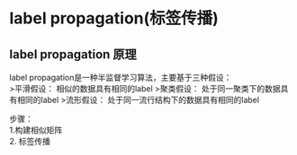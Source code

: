# label propagation(标签传播)

## label propagation 原理

label propagation是一种半监督学习算法，主要基于三种假设：<br>
    >平滑假设： 相似的数据具有相同的label
    >聚类假设： 处于同一聚类下的数据具有相同的label
    >流形假设： 处于同一流行结构下的数据具有相同的label

步骤： <br>
1.构建相似矩阵 <br> 2. 标签传播 <br>


